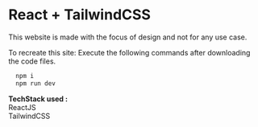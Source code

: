 # React + TailwindCSS

This website is made with the focus of design and not for any use case.

To recreate this site:
Execute the following commands after downloading the code files.
```bash
  npm i 
  npm run dev
```
**TechStack used :**
<br>
ReactJS<br>
TailwindCSS<br>

